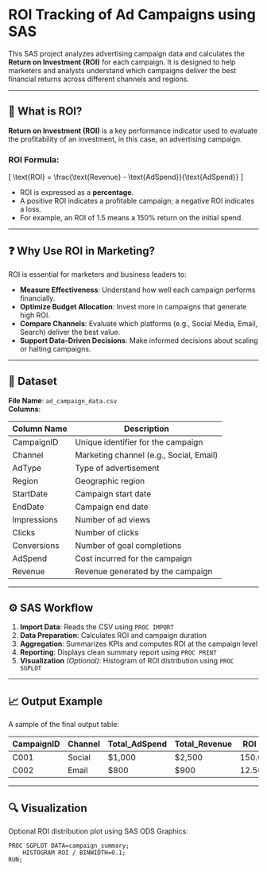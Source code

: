 # ROI Tracking of Ad Campaigns using SAS

This SAS project analyzes advertising campaign data and calculates the **Return on Investment (ROI)** for each campaign. It is designed to help marketers and analysts understand which campaigns deliver the best financial returns across different channels and regions.

---

## 📌 What is ROI?

**Return on Investment (ROI)** is a key performance indicator used to evaluate the profitability of an investment, in this case, an advertising campaign.

### ROI Formula:

\[
\text{ROI} = \frac{\text{Revenue} - \text{AdSpend}}{\text{AdSpend}}
\]

- ROI is expressed as a **percentage**.
- A positive ROI indicates a profitable campaign; a negative ROI indicates a loss.
- For example, an ROI of 1.5 means a 150% return on the initial spend.

---

## ❓ Why Use ROI in Marketing?

ROI is essential for marketers and business leaders to:

- **Measure Effectiveness**: Understand how well each campaign performs financially.
- **Optimize Budget Allocation**: Invest more in campaigns that generate high ROI.
- **Compare Channels**: Evaluate which platforms (e.g., Social Media, Email, Search) deliver the best value.
- **Support Data-Driven Decisions**: Make informed decisions about scaling or halting campaigns.

---

## 📁 Dataset

**File Name**: `ad_campaign_data.csv`  
**Columns**:

| Column Name     | Description                          |
|-----------------|--------------------------------------|
| CampaignID      | Unique identifier for the campaign   |
| Channel         | Marketing channel (e.g., Social, Email) |
| AdType          | Type of advertisement                |
| Region          | Geographic region                    |
| StartDate       | Campaign start date                  |
| EndDate         | Campaign end date                    |
| Impressions     | Number of ad views                   |
| Clicks          | Number of clicks                     |
| Conversions     | Number of goal completions           |
| AdSpend         | Cost incurred for the campaign       |
| Revenue         | Revenue generated by the campaign    |

---

## ⚙️ SAS Workflow

1. **Import Data**: Reads the CSV using `PROC IMPORT`
2. **Data Preparation**: Calculates ROI and campaign duration
3. **Aggregation**: Summarizes KPIs and computes ROI at the campaign level
4. **Reporting**: Displays clean summary report using `PROC PRINT`
5. **Visualization** *(Optional)*: Histogram of ROI distribution using `PROC SGPLOT`

---

## 📈 Output Example

A sample of the final output table:

| CampaignID | Channel | Total_AdSpend | Total_Revenue | ROI (%) |
|------------|---------|----------------|----------------|---------|
| C001       | Social  | $1,000         | $2,500         | 150.00% |
| C002       | Email   | $800           | $900           | 12.50%  |

---

## 🔍 Visualization

Optional ROI distribution plot using SAS ODS Graphics:

```sas
PROC SGPLOT DATA=campaign_summary;
    HISTOGRAM ROI / BINWIDTH=0.1;
RUN;
